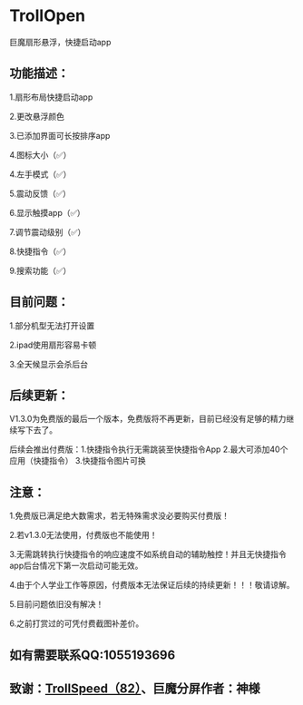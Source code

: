 # TrollOpen
巨魔扇形悬浮，快捷启动app

## 功能描述：
1.扇形布局快捷启动app

2.更改悬浮颜色

3.已添加界面可长按排序app

4.图标大小（✅）

4.左手模式（✅）

5.震动反馈（✅）

6.显示触摸app（✅）

7.调节震动级别（✅）

8.快捷指令（✅）

9.搜索功能（✅）

## 目前问题：
1.部分机型无法打开设置

2.ipad使用扇形容易卡顿

3.全天候显示会杀后台

## 后续更新：
V1.3.0为免费版的最后一个版本，免费版将不再更新，目前已经没有足够的精力继续写下去了。

后续会推出付费版：1.快捷指令执行无需跳装至快捷指令App 2.最大可添加40个应用（快捷指令） 3.快捷指令图片可换

## 注意：
1.免费版已满足绝大数需求，若无特殊需求没必要购买付费版！

2.若v1.3.0无法使用，付费版也不能使用！

3.无需跳转执行快捷指令的响应速度不如系统自动的辅助触控！并且无快捷指令app后台情况下第一次启动可能无效。

4.由于个人学业工作等原因，付费版本无法保证后续的持续更新！！！敬请谅解。

5.目前问题依旧没有解决！

6.之前打赏过的可凭付费截图补差价。

## 如有需要联系QQ:1055193696

## 致谢：[TrollSpeed（82）](https://github.com/Lessica/TrollSpeed)、巨魔分屏作者：神様
